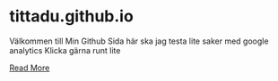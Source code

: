 # tittadu.github.io

<!-- Google tag (gtag.js) -->
<script async src="https://www.googletagmanager.com/gtag/js?id=G-XTCRED3VYN"></script>
<script>
  window.dataLayer = window.dataLayer || [];
  function gtag(){dataLayer.push(arguments);}
  gtag('js', new Date());

  gtag('config', 'G-XTCRED3VYN');
</script>

Välkommen till Min Github Sida 
här ska jag testa lite saker med google analytics
Klicka gärna runt lite

[Read More](/read-more)
